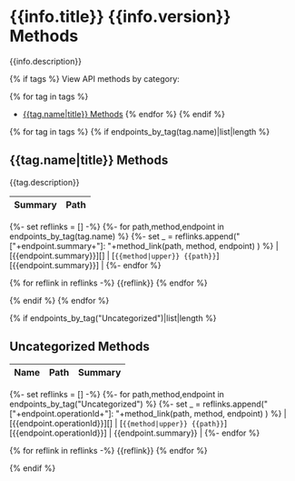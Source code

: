 # {{info.title}} {{info.version}} Methods

{{info.description}}

{% if tags %}
View API methods by category:

{% for tag in tags %}
- [{{tag.name|title}} Methods](#{{slugify(tag.name)}}-methods)
{% endfor %}
{% endif %}

{% for tag in tags %}
{% if endpoints_by_tag(tag.name)|list|length %}
## {{tag.name|title}} Methods

{{tag.description}}

| Summary | Path |
|:--------|:-----|
{%- set reflinks = [] -%}
{%- for path,method,endpoint in endpoints_by_tag(tag.name) %}
{%- set _ = reflinks.append("["+endpoint.summary+"]: "+method_link(path, method, endpoint) ) %}
| [{{endpoint.summary}}][] | [`{{method|upper}} {{path}}`][{{endpoint.summary}}] |
{%- endfor %}

{% for reflink in reflinks -%}
{{reflink}}
{% endfor %}

{% endif %}
{% endfor %}

{% if endpoints_by_tag("Uncategorized")|list|length %}
## Uncategorized Methods

| Name | Path | Summary |
|:-----|:-----|:--------|
{%- set reflinks = [] -%}
{%- for path,method,endpoint in endpoints_by_tag("Uncategorized") %}
{%- set _ = reflinks.append("["+endpoint.operationId+"]: "+method_link(path, method, endpoint) ) %}
| [{{endpoint.operationId}}][] | [`{{method|upper}} {{path}}`][{{endpoint.operationId}}] | {{endpoint.summary}} |
{%- endfor %}

{% for reflink in reflinks -%}
{{reflink}}
{% endfor %}

{% endif %}

